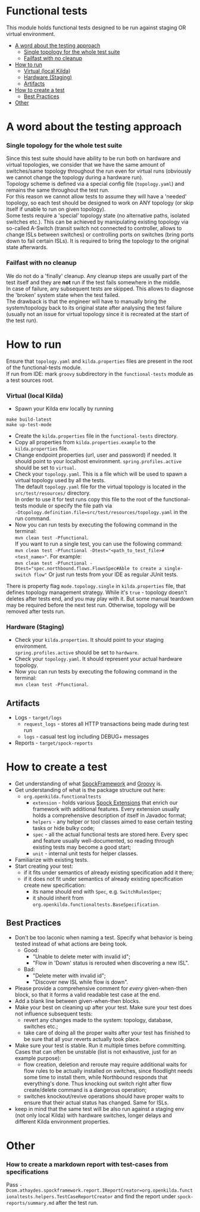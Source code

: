 # Functional tests
This module holds functional tests designed to be run against staging OR virtual environment.
- [A word about the testing approach](#a-word-about-the-testing-approach)
  - [Single topology for the whole test suite](#single-topology-for-the-whole-test-suite)
  - [Failfast with no cleanup](#failfast-with-no-cleanup)
- [How to run](#how-to-run)
	- [Virtual (local Kilda)](#virtual-local-kilda)
	- [Hardware (Staging)](#hardware-staging)
	- [Artifacts](#artifacts)
- [How to create a test](#how-to-create-a-test)
	- [Best Practices](#best-practices)
- [Other](#other)

# A word about the testing approach
### Single topology for the whole test suite
Since this test suite should have ability to be run both on hardware and virtual topologies,
we consider that we have the same amount of switches/same topology throughout the run even
for virtual runs (obviously we cannot change the topology during a hardware run).  
Topology scheme is defined via a special config file (`topology.yaml`) and remains the same throughout
the test run.  
For this reason we cannot allow tests to assume they will have a 'needed' topology, so each
test should be designed to work on ANY topology (or skip itself if unable to run on given topology).  
Some tests require a 'special' topology state (no alternative paths, isolated switches etc.).
This can be achieved by manipulating existing topology via so-called A-Switch (transit switch not
connected to controller, allows to change ISLs between switches) or controlling ports on
switches (bring ports down to fail certain ISLs).
It is required to bring the topology to the original state afterwards.

### Failfast with no cleanup
We do not do a 'finally' cleanup. Any cleanup steps are usually part of the test itself and they
are **not** run if the test fails somewhere in the middle.  
In case of failure, any subsequent tests are skipped. This allows to diagnose the 'broken' system state when the test failed.  
The drawback is that the engineer will have to manually bring the system/topology back to its original
state after analysing the test failure (usually not an issue for virtual topology since it is
recreated at the start of the test run).  

# How to run
Ensure that `topology.yaml` and
`kilda.properties` files are present in the root of the functional-tests module.  
If run from IDE: mark `groovy` subdirectory in the `functional-tests` module as a test sources root.

### Virtual (local Kilda)
- Spawn your Kilda env locally by running
```
make build-latest
make up-test-mode
```
- Create the `kilda.properties` file in the `functional-tests` directory.
- Copy all properties from `kilda.properties.example` to the `kilda.properties` file.
- Change endpoint properties (url, user and password) if needed. It should point
to your localhost environment. `spring.profiles.active` should be set to `virtual`.
- Check your `topology.yaml`. This is a file which will be used to spawn a virtual
topology used by all the tests.  
The default `topology.yaml` file for the virtual topology is located in the `src/test/resources/` directory.  
In order to use it for test runs copy this file to the root of the functional-tests module or specify the file path via  
`-Dtopology.definition.file=src/test/resources/topology.yaml` in the run command.
- Now you can run tests by executing the following command in the terminal:  
`mvn clean test -Pfunctional`.  
If you want to run a single test, you can use the following command:  
`mvn clean test -Pfunctional -Dtest="<path_to_test_file>#<test_name>"`.
For example:  
`mvn clean test -Pfunctional -Dtest="spec.northbound.flows.FlowsSpec#Able to create a single-switch flow"`
Or just run tests from your IDE as regular JUnit tests.

There is property flag `mode.topology.single` in `kilda.properties` file, that defines topology management strategy.
While it's `true` - topology doesn't deletes after tests end, and you may play with it. But some manual teardown may be required before the next test run.
Otherwise, topology will be removed after tests run.


### Hardware (Staging)
- Check your `kilda.properties`. It should point to your staging environment.  
`spring.profiles.active` should be set to `hardware`.
- Check your `topology.yaml`. It should represent your actual hardware topology.
- Now you can run tests by executing the following command in the terminal:  
`mvn clean test -Pfunctional`.

## Artifacts
* Logs - ```target/logs```
  * `request_logs` - stores all HTTP transactions being made during test run
  * `logs` - casual test log including DEBUG+ messages
* Reports - ```target/spock-reports```

# How to create a test
- Get understanding of what [SpockFramework](http://spockframework.org/) and [Groovy](http://groovy-lang.org/) is.
- Get understanding of what is the package structure out here:
  - `org.openkilda.functionaltests`
    - `extension` - holds various [Spock Extensions](http://spockframework.org/spock/docs/1.1/extensions.html)
    that enrich our framework with additional features. Every extension usually holds a comprehensive description
    of itself in Javadoc format;
    - `helpers` - any helper or tool classes aimed to ease certain testing tasks or hide bulky code;
    - `spec` - all the actual functional tests are stored here. Every spec and feature usually well-documented, so reading through existing tests may become a good start;
    - `unit` - internal unit tests for helper classes.
- Familiarize with existing tests.
- Start creating your test:
  - if it fits under semantics of already existing specification add it there;
  - if it does not fit under semantics of already existing specification create new specification:
    - its name should end with `Spec`, e.g. `SwitchRulesSpec`;
    - it should inherit from `org.openkilda.functionaltests.BaseSpecification`.

## Best Practices
- Don't be too laconic when naming a test. Specify what behavior is being tested instead
of what actions are being took.  
  - Good:
    - "Unable to delete meter with invalid id";
    - "Flow in 'Down' status is rerouted when discovering a new ISL".
  - Bad:
    - "Delete meter with invalid id";
    - "Discover new ISL while flow is down".
- Please provide a comprehensive comment for *every* given-when-then block, so that it forms a valid readable
test case at the end.
- Add a blank line between given-when-then blocks.
- Make your best on cleaning up after your test. Make sure your test does not influence subsequent tests:
  - revert any changes made to the system: topology, database, switches etc.;
  - take care of doing all the proper waits after your test has finished to be sure that all your reverts actually took
  place.
- Make sure your test is stable. Run it multiple times before committing. Cases that can often be unstable
(list is not exhaustive, just for an example purpose):
  - flow creation, deletion and reroute may require additional waits for flow rules to be actually installed
  on switches, since floodlight needs some time to install them, while Northbound responds that everything's done.
  Thus knocking out switch right after flow create/delete command is a dangerous operation;
  - switches knockout/revive operations should have proper waits to ensure that their actual status has changed.
  Same for ISLs.
- keep in mind that the same test will be also run against a staging env (not only local Kilda) with hardware switches, longer delays and different Kilda environment properties.

# Other
### How to create a markdown report with test-cases from specifications
Pass `-Dcom.athaydes.spockframework.report.IReportCreator=org.openkilda.functionaltests.helpers.TestCaseReportCreator`
and find the report under `spock-reports/summary.md` after the test run.
